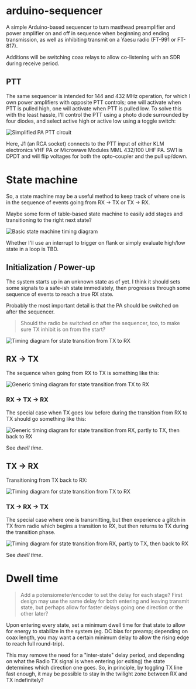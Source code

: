 # arduino-sequencer
A simple Arduino-based sequencer to turn masthead preamplifier and power amplifier on and off in sequence when beginning and ending transmission, as well as inhibiting transmit on a Yaesu radio (FT-991 or FT-817).

Additions will be switching coax relays to allow co-listening with an SDR during receive period.

## PTT

The same sequencer is intended for 144 and 432 MHz operation, for which I own power amplifiers with opposite PTT controls; one will activate when PTT is pulled high, one will activate when PTT is pulled low. To solve this with the least hassle, I'll control the PTT using a photo diode surrounded by four diodes, and select active high or active low using a toggle switch:

![Simplified PA PTT circuit](/doc/KiCad_Detail_Simplified_PTT.png)

Here, J1 (an RCA socket) connects to the PTT input of either KLM electronics VHF PA or Microwave Modules MML 432/100 UHF PA. SW1 is DPDT and will flip voltages for both the opto-coupler and the pull up/down.

# State machine
So, a state machine may be a useful method to keep track of where one is in the sequence of events going from RX -> TX or TX -> RX.

Maybe some form of table-based state machine to easily add stages and transitioning to the right next state?

![Basic state machine timing diagram](/doc/Wavedrom_Basic_Diagram_white.png)

Whether I'll use an interrupt to trigger on flank or simply evaluate high/low state in a loop is TBD.

## Initialization / Power-up
The system starts up in an unknown state as of yet. I think it should sets some signals to a safe-ish state immediately, then progresses through some sequence of events to reach a true RX state.

Probably the most important detail is that the PA should be switched on after the sequencer.

> Should the radio be switched on after the sequencer, too, to make sure TX inhibit is on from the start?

![Timing diagram for state transition from TX to RX](/doc/Wavedrom_Detail_Init_white.png)

## RX -> TX
The sequence when going from RX to TX is something like this:

![Generic timing diagram for state transition from TX to RX](/doc/Wavedrom_Basic_Diagram_To_TX_white.png)

### RX -> TX -> RX
The special case when TX goes low before during the transition from RX to TX should go something like this:

![Generic timing diagram for state transition from RX, partly to TX, then back to RX](/doc/Wavedrom_Detail_Diagram_RX-TX-RX_white.png)

See *dwell time*.

## TX -> RX
Transitioning from TX back to RX:

![Timing diagram for state transition from TX to RX](/doc/Wavedrom_Basic_Diagram_To_RX_white.png)

### TX -> RX -> TX
The special case where one is transmitting, but then experience a glitch in TX from radio which begins a transition to RX, but then returns to TX during the transition phase.

![Timing diagram for state transition from RX, partly to TX, then back to RX](/doc/Wavedrom_Detail_Diagram_TX-RX-TX_white.png)

See *dwell time*.

# Dwell time
> Add a potensiometer/encoder to set the delay for each stage? First design may use the same delay for both entering and leaving transmit state, but perhaps allow for faster delays going one direction or the other later?

Upon entering every state, set a minimum dwell time for that state to allow for energy to stabilize in the system (eg. DC bias for preamp; depending on coax length, you may want a certain minimum delay to allow the rising edge to reach full round-trip).

This may remove the need for a "inter-state" delay period, and depending on what the Radio TX signal is when entering (or exiting) the state determines which direction one goes. So, in principle, by toggling TX line fast enough, it may be possible to stay in the twilight zone between RX and TX indefinitely?
